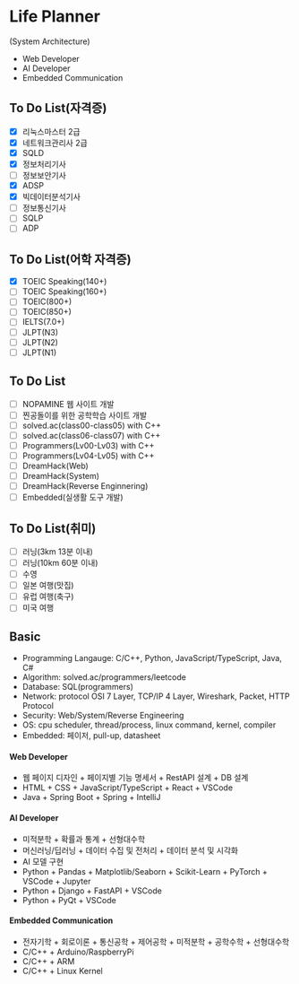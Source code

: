 # Life Planner
(System Architecture)
- Web Developer
- AI Developer
- Embedded Communication

## To Do List(자격증)
- [X] 리눅스마스터 2급
- [X] 네트워크관리사 2급
- [X] SQLD
- [X] 정보처리기사
- [ ] 정보보안기사
- [X] ADSP
- [X] 빅데이터분석기사
- [ ] 정보통신기사
- [ ] SQLP
- [ ] ADP

## To Do List(어학 자격증)
- [X] TOEIC Speaking(140+)
- [ ] TOEIC Speaking(160+)
- [ ] TOEIC(800+)
- [ ] TOEIC(850+)
- [ ] IELTS(7.0+)
- [ ] JLPT(N3)
- [ ] JLPT(N2)
- [ ] JLPT(N1)

## To Do List
- [ ] NOPAMINE 웹 사이트 개발
- [ ] 찐공돌이를 위한 공학학습 사이트 개발
- [ ] solved.ac(class00-class05) with C++
- [ ] solved.ac(class06-class07) with C++
- [ ] Programmers(Lv00-Lv03) with C++
- [ ] Programmers(Lv04-Lv05) with C++
- [ ] DreamHack(Web)
- [ ] DreamHack(System)
- [ ] DreamHack(Reverse Enginnering)
- [ ] Embedded(실생활 도구 개발)

## To Do List(취미)
- [ ] 러닝(3km 13분 이내)
- [ ] 러닝(10km 60분 이내)
- [ ] 수영
- [ ] 일본 여행(맛집)
- [ ] 유럽 여행(축구)
- [ ] 미국 여행

## Basic
- Programming Langauge: C/C++, Python, JavaScript/TypeScript, Java, C#
- Algorithm: solved.ac/programmers/leetcode
- Database: SQL(programmers)
- Network: protocol OSI 7 Layer, TCP/IP 4 Layer, Wireshark, Packet, HTTP Protocol
- Security: Web/System/Reverse Engineering
- OS: cpu scheduler, thread/process, linux command, kernel, compiler
- Embedded: 페이저, pull-up, datasheet

#### Web Developer
- 웹 페이지 디자인 + 페이지별 기능 명세서 + RestAPI 설계 + DB 설계
- HTML + CSS + JavaScript/TypeScript + React + VSCode
- Java + Spring Boot + Spring + IntelliJ

#### AI Developer
- 미적분학 + 확률과 통계 + 선형대수학
- 머신러닝/딥러닝 + 데이터 수집 및 전처리 + 데이터 분석 및 시각화
- AI 모델 구현
- Python + Pandas + Matplotlib/Seaborn + Scikit-Learn + PyTorch + VSCode + Jupyter
- Python + Django + FastAPI + VSCode
- Python + PyQt + VSCode

#### Embedded Communication
- 전자기학 + 회로이론 + 통신공학 + 제어공학 + 미적분학 + 공학수학 + 선형대수학
- C/C++ + Arduino/RaspberryPi
- C/C++ + ARM
- C/C++ + Linux Kernel
